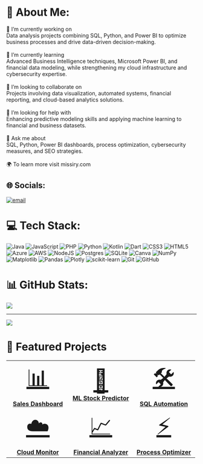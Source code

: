 # 💫 About Me:
🔭 I’m currently working on<br>Data analysis projects combining SQL, Python, and Power BI to optimize business processes and drive data-driven decision-making.<br><br>🌱 I’m currently learning<br>Advanced Business Intelligence techniques, Microsoft Power BI, and financial data modeling, while strengthening my cloud infrastructure and cybersecurity expertise.<br><br>👯 I’m looking to collaborate on<br>Projects involving data visualization, automated systems, financial reporting, and cloud-based analytics solutions.<br><br>🤔 I’m looking for help with<br>Enhancing predictive modeling skills and applying machine learning to financial and business datasets.<br><br>💬 Ask me about<br>SQL, Python, Power BI dashboards, process optimization, cybersecurity measures, and SEO strategies.<br><br>🌍 To learn more visit missiry.com


## 🌐 Socials:
[![email](https://img.shields.io/badge/Email-D14836?logo=gmail&logoColor=white)](mailto:ziad@missiry.com) 

# 💻 Tech Stack:
![Java](https://img.shields.io/badge/java-%23ED8B00.svg?style=for-the-badge&logo=openjdk&logoColor=white) ![JavaScript](https://img.shields.io/badge/javascript-%23323330.svg?style=for-the-badge&logo=javascript&logoColor=%23F7DF1E) ![PHP](https://img.shields.io/badge/php-%23777BB4.svg?style=for-the-badge&logo=php&logoColor=white) ![Python](https://img.shields.io/badge/python-3670A0?style=for-the-badge&logo=python&logoColor=ffdd54) ![Kotlin](https://img.shields.io/badge/kotlin-%237F52FF.svg?style=for-the-badge&logo=kotlin&logoColor=white) ![Dart](https://img.shields.io/badge/dart-%230175C2.svg?style=for-the-badge&logo=dart&logoColor=white) ![CSS3](https://img.shields.io/badge/css3-%231572B6.svg?style=for-the-badge&logo=css3&logoColor=white) ![HTML5](https://img.shields.io/badge/html5-%23E34F26.svg?style=for-the-badge&logo=html5&logoColor=white) ![Azure](https://img.shields.io/badge/azure-%230072C6.svg?style=for-the-badge&logo=microsoftazure&logoColor=white) ![AWS](https://img.shields.io/badge/AWS-%23FF9900.svg?style=for-the-badge&logo=amazon-aws&logoColor=white) ![NodeJS](https://img.shields.io/badge/node.js-6DA55F?style=for-the-badge&logo=node.js&logoColor=white) ![Postgres](https://img.shields.io/badge/postgres-%23316192.svg?style=for-the-badge&logo=postgresql&logoColor=white) ![SQLite](https://img.shields.io/badge/sqlite-%2307405e.svg?style=for-the-badge&logo=sqlite&logoColor=white) ![Canva](https://img.shields.io/badge/Canva-%2300C4CC.svg?style=for-the-badge&logo=Canva&logoColor=white) ![NumPy](https://img.shields.io/badge/numpy-%23013243.svg?style=for-the-badge&logo=numpy&logoColor=white) ![Matplotlib](https://img.shields.io/badge/Matplotlib-%23ffffff.svg?style=for-the-badge&logo=Matplotlib&logoColor=black) ![Pandas](https://img.shields.io/badge/pandas-%23150458.svg?style=for-the-badge&logo=pandas&logoColor=white) ![Plotly](https://img.shields.io/badge/Plotly-%233F4F75.svg?style=for-the-badge&logo=plotly&logoColor=white) ![scikit-learn](https://img.shields.io/badge/scikit--learn-%23F7931E.svg?style=for-the-badge&logo=scikit-learn&logoColor=white) ![Git](https://img.shields.io/badge/git-%23F05033.svg?style=for-the-badge&logo=git&logoColor=white) ![GitHub](https://img.shields.io/badge/github-%23121011.svg?style=for-the-badge&logo=github&logoColor=white)
# 📊 GitHub Stats:
![](https://github-readme-stats.vercel.app/api/top-langs/?username=ziadelmissiry&theme=dark&hide_border=false&include_all_commits=true&count_private=true&layout=compact)

---
[![](https://visitcount.itsvg.in/api?id=ziadelmissiry&icon=0&color=0)](https://visitcount.itsvg.in)

<!-- Proudly created with GPRM ( https://gprm.itsvg.in ) -->

# 🚀 Featured Projects

<table>
  <tr>
    <td align="center" width="33%">
      <a href="https://github.com/yourusername/sales-dashboard">
        <div style="font-size: 60px;">📊</div>
        <b>Sales Dashboard</b>
      </a>
    </td>
    <td align="center" width="33%">
      <a href="https://github.com/yourusername/ml-stock-predictor">
        <div style="font-size: 60px;">🤖</div>
        <b>ML Stock Predictor</b>
      </a>
    </td>
    <td align="center" width="33%">
      <a href="https://github.com/yourusername/sql-automation-tool">
        <div style="font-size: 60px;">🛠</div>
        <b>SQL Automation</b>
      </a>
    </td>
  </tr>
  <tr>
    <td align="center" width="33%">
      <a href="https://github.com/yourusername/cloud-monitor">
        <div style="font-size: 60px;">☁️</div>
        <b>Cloud Monitor</b>
      </a>
    </td>
    <td align="center" width="33%">
      <a href="https://github.com/yourusername/financial-analyzer">
        <div style="font-size: 60px;">📈</div>
        <b>Financial Analyzer</b>
      </a>
    </td>
    <td align="center" width="33%">
      <a href="https://github.com/yourusername/process-optimizer">
        <div style="font-size: 60px;">⚡</div>
        <b>Process Optimizer</b>
      </a>
    </td>
  </tr>
</table>
